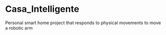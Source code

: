 # Casa_Intelligente
Personal smart home project that responds to physical movements to move a robotic arm
